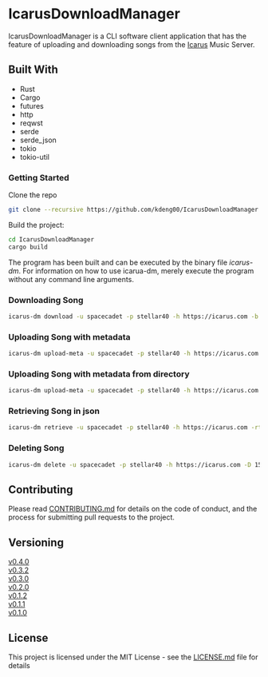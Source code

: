 # IcarusDownloadManager

IcarusDownloadManager is a CLI software client application that has the feature of uploading and downloading songs from the [Icarus](https://github.com/kdeng00/Icarus) Music Server. 


## Built With

* Rust
* Cargo
* futures
* http
* reqwst
* serde
* serde_json
* tokio
* tokio-util


### Getting Started

Clone the repo

```BASH
git clone --recursive https://github.com/kdeng00/IcarusDownloadManager
```


Build the project:

```BASH
cd IcarusDownloadManager
cargo build
```

The program has been built and can be executed by the binary file *icarus-dm*. For information on how to use icarua-dm, merely execute the program without any command line arguments.

### Downloading Song

```BASH
icarus-dm download -u spacecadet -p stellar40 -h https://icarus.com -b 15
```

### Uploading Song with metadata

```BASH
icarus-dm upload-meta -u spacecadet -p stellar40 -h https://icarus.com -s /path/of/song.wav -t 1 -m /path/to/metadata/config/collection.json -ca /path/to/cover/art/image.png
```

### Uploading Song with metadata from directory

```BASH
icarus-dm upload-meta -u spacecadet -p stellar40 -h https://icarus.com -smca /path/where/songs/and/metadata/exists/
```

### Retrieving Song in json

```Bash
icarus-dm retrieve -u spacecadet -p stellar40 -h https://icarus.com -rt songs
```

### Deleting Song

```BASH
icarus-dm delete -u spacecadet -p stellar40 -h https://icarus.com -D 15
```


## Contributing

Please read [CONTRIBUTING.md](CONTRIBUTING.md) for details on the code of conduct, and the process for submitting pull requests to the project.

## Versioning

[v0.4.0](https://github.com/kdeng00/IcarusDownloadManager/releases/tag/v0.4.0)  
[v0.3.2](https://github.com/kdeng00/IcarusDownloadManager/releases/tag/v0.3.2)  
[v0.3.0](https://github.com/kdeng00/IcarusDownloadManager/releases/tag/v0.3.0)  
[v0.2.0](https://github.com/kdeng00/IcarusDownloadManager/releases/tag/v0.2.0)  
[v0.1.2](https://github.com/kdeng00/IcarusDownloadManager/releases/tag/v0.1.2)  
[v0.1.1](https://github.com/kdeng00/IcarusDownloadManager/releases/tag/v0.1.1)  
[v0.1.0](https://github.com/kdeng00/IcarusDownloadManager/releases/tag/0.1.0)

## License

This project is licensed under the MIT License - see the [LICENSE.md](LICENSE.md) file for details

